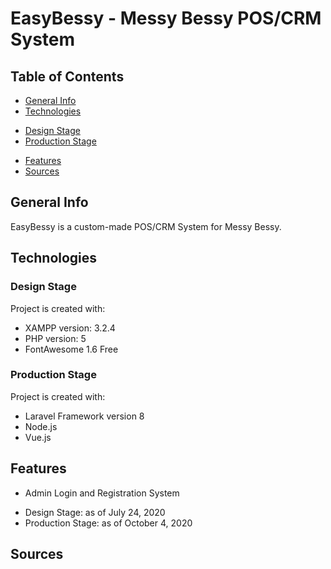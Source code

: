 # EasyBessy - Messy Bessy POS/CRM System

## Table of Contents
* [General Info](#general-info)
* [Technologies](#technologies)
- [Design Stage](#design-stage)
- [Production Stage](#production-stage)
* [Features](#features)
* [Sources](#sources)

## General Info
EasyBessy is a custom-made POS/CRM System for Messy Bessy.

## Technologies
### Design Stage
Project is created with:
* XAMPP version: 3.2.4
* PHP version: 5
* FontAwesome 1.6 Free

### Production Stage
Project is created with:
* Laravel Framework version 8
* Node.js
* Vue.js

## Features
* Admin Login and Registration System
- Design Stage: as of July 24, 2020
- Production Stage: as of October 4, 2020

## Sources
